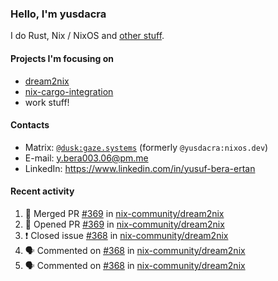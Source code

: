 ### Hello, I'm yusdacra

I do Rust, Nix / NixOS and [other stuff](https://gaze.systems/).

#### Projects I'm focusing on

- [dream2nix](https://github.com/nix-community/dream2nix)
- [nix-cargo-integration](https://github.com/yusdacra/nix-cargo-integration)
- work stuff!

#### Contacts

- Matrix: [`@dusk:gaze.systems`](https://matrix.to/#/@dusk:gaze.systems) (formerly `@yusdacra:nixos.dev`)
- E-mail: y.bera003.06@pm.me
- LinkedIn: https://www.linkedin.com/in/yusuf-bera-ertan

#### Recent activity

<!--START_SECTION:activity-->
1. 🎉 Merged PR [#369](https://github.com/nix-community/dream2nix/pull/369) in [nix-community/dream2nix](https://github.com/nix-community/dream2nix)
2. 💪 Opened PR [#369](https://github.com/nix-community/dream2nix/pull/369) in [nix-community/dream2nix](https://github.com/nix-community/dream2nix)
3. ❗️ Closed issue [#368](https://github.com/nix-community/dream2nix/issues/368) in [nix-community/dream2nix](https://github.com/nix-community/dream2nix)
4. 🗣 Commented on [#368](https://github.com/nix-community/dream2nix/issues/368) in [nix-community/dream2nix](https://github.com/nix-community/dream2nix)
5. 🗣 Commented on [#368](https://github.com/nix-community/dream2nix/issues/368) in [nix-community/dream2nix](https://github.com/nix-community/dream2nix)
<!--END_SECTION:activity-->
